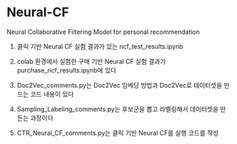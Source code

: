 # Neural-CF
Neural Collaborative Filtering Model for personal recommendation


1. 클릭 기반 Neural CF 실험 결과가 있는 ncf_test_results.ipynb
2. colab 환경에서 실험한 구매 기반 Neural CF 실험 결과가 purchase_ncf_results.ipynb에 있다

3. Doc2Vec_comments.py는 Doc2Vec 임베딩 방법과 Doc2Vec로 데이터셋을 만드는 코드 내용이 있다
4. Sampling_Labeling_comments.py는 후보군을 뽑고 라벨링해서 데이터셋을 만든는 과정이다
5. CTR_Neural_CF_comments.py는 클릭 기반 Neural CF를 실행 코드를 작성
